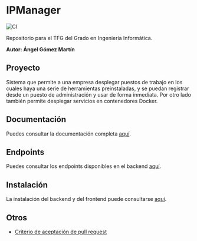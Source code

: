 # IPManager

![CI](https://github.com/harvestcore/tfg/workflows/CI/badge.svg)

Repositorio para el TFG del Grado en Ingeniería Informática.

**Autor: Ángel Gómez Martín**



## Proyecto

Sistema que permite a una empresa desplegar puestos de trabajo en los cuales haya una serie de herramientas preinstaladas, y se puedan registrar desde un puesto de administración y usar de forma inmediata. Por otro lado también permite desplegar servicios en contenedores Docker.



## Documentación

Puedes consultar la documentación completa [aquí](dev/doc.md).



## Endpoints

Puedes consultar los endpoints disponibles en el backend [aquí](dev/endpoints.md).



## Instalación

La instalación del backend y del frontend puede consultarse [aquí](dev/install.md).



## Otros

- [Criterio de aceptación de pull request](dev/pr-acceptance.md)

